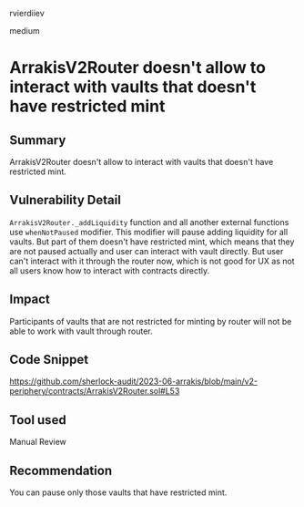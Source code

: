 rvierdiiev

medium

# ArrakisV2Router doesn't allow to interact with vaults that doesn't have restricted mint

## Summary
ArrakisV2Router doesn't allow to interact with vaults that doesn't have restricted mint.
## Vulnerability Detail
`ArrakisV2Router._addLiquidity` function and all another external functions use `whenNotPaused` modifier. This modifier will pause adding liquidity for all vaults. But part of them doesn't have restricted mint, which means that they are not paused actually and user can interact with vault directly. But user can't interact with it through the router now, which is not good for UX as not all users know how to interact with contracts directly.

## Impact
Participants of vaults that are not restricted for minting by router will not be able to work with vault through router.
## Code Snippet
https://github.com/sherlock-audit/2023-06-arrakis/blob/main/v2-periphery/contracts/ArrakisV2Router.sol#L53
## Tool used

Manual Review

## Recommendation
You can pause only those vaults that have restricted mint.